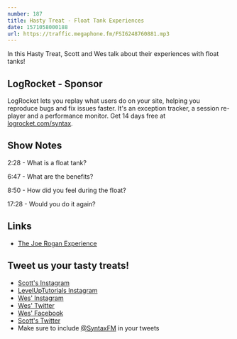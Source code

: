 ```yaml
---
number: 187
title: Hasty Treat - Float Tank Experiences
date: 1571058000188
url: https://traffic.megaphone.fm/FSI6248760881.mp3
---
```


In this Hasty Treat, Scott and Wes talk about their experiences with float tanks!

## LogRocket - Sponsor
LogRocket lets you replay what users do on your site, helping you reproduce bugs and fix issues faster. It's an exception tracker, a session re-player and a performance monitor. Get 14 days free at [logrocket.com/syntax](https://logrocket.com/syntax).

## Show Notes
2:28 - What is a float tank?

6:47 - What are the benefits?

8:50 - How did you feel during the float?

17:28 - Would you do it again?

## Links
* [The Joe Rogan Experience](http://podcasts.joerogan.net/)

## Tweet us your tasty treats!
* [Scott's Instagram](https://www.instagram.com/stolinski/)
* [LevelUpTutorials Instagram](https://www.instagram.com/LevelUpTutorials/)
* [Wes' Instagram](https://www.instagram.com/wesbos/)
* [Wes' Twitter](https://twitter.com/wesbos)
* [Wes' Facebook](https://www.facebook.com/wesbos.developer)
* [Scott's Twitter](https://twitter.com/stolinski)
* Make sure to include [@SyntaxFM](https://twitter.com/SyntaxFM) in your tweets